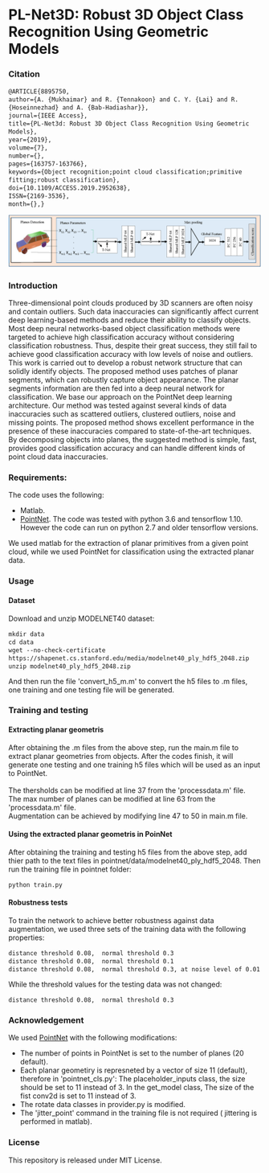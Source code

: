 # PL-Net3D: Robust 3D Object Class Recognition Using Geometric Models


### Citation
```
@ARTICLE{8895750,
author={A. {Mukhaimar} and R. {Tennakoon} and C. Y. {Lai} and R. {Hoseinnezhad} and A. {Bab-Hadiashar}},
journal={IEEE Access},
title={PL-Net3d: Robust 3D Object Class Recognition Using Geometric Models},
year={2019},
volume={7},
number={},
pages={163757-163766},
keywords={Object recognition;point cloud classification;primitive fitting;robust classification},
doi={10.1109/ACCESS.2019.2952638},
ISSN={2169-3536},
month={},}
```


![main pic](architicture.png)


### Introduction

Three-dimensional point clouds produced by 3D scanners are often noisy and contain outliers. Such data inaccuracies can significantly affect current deep learning-based methods and reduce their ability to classify objects. Most deep neural networks-based object classification methods were targeted to achieve high classification accuracy without considering classification robustness. Thus, despite their great success, they still fail to achieve good classification accuracy with low levels of noise and outliers. This work is carried out to develop a robust network structure that can solidly identify objects. The proposed method uses patches of planar segments, which can robustly capture object appearance. The planar segments information are then fed into a deep neural network for classification. We base our approach on the PointNet deep learning architecture. Our method was tested against several kinds of data inaccuracies such as scattered outliers, clustered outliers, noise and missing points. The proposed method shows excellent performance in the presence of these inaccuracies compared to state-of-the-art techniques. By decomposing objects into planes, the suggested method is simple, fast, provides good classification accuracy and can handle different kinds of point cloud data inaccuracies.

### Requirements:
The code uses the following:
* Matlab.
* [PointNet](https://github.com/charlesq34/pointnet). The code was tested with python 3.6 and tensorflow 1.10. However the code can run on python 2.7 and older tensorflow versions. 

We used matlab for the extraction of planar primitives from a given point cloud, while we used PointNet for classification using the extracted planar data. 


### Usage

#### Dataset
Download and unzip MODELNET40 dataset:

```
mkdir data
cd data
wget --no-check-certificate https://shapenet.cs.stanford.edu/media/modelnet40_ply_hdf5_2048.zip
unzip modelnet40_ply_hdf5_2048.zip
```
And then run the file 'convert_h5_m.m' to convert the h5 files to .m files, one training and one testing file will be generated.

### Training and testing

#### Extracting planar geometris

After obtaining the .m files from the above step, run the main.m file to extract planar geometries from objects. After the codes finish, it will generate one testing and one training h5 files which will be used as an input to PointNet. <br/><br/>
The thersholds can be modified at line 37 from the 'processdata.m' file. <br/>
The max number of planes can be modified at line 63 from the 'processdata.m' file. <br/>
Augmentation can be achieved by modifying line 47 to 50 in main.m file. <br/>

#### Using the extracted planar geometris in PoinNet

After obtaining the training and testing h5 files from the above step, add thier path to the text files in pointnet/data/modelnet40_ply_hdf5_2048. Then run the training file in pointnet folder:
```
python train.py
```
#### Robustness tests

To train the network to achieve better robustness against data augmentation, we used three sets of the training data with the following properties:
```
distance threshold 0.08,  normal threshold 0.3
distance threshold 0.08,  normal threshold 0.1
distance threshold 0.08,  normal threshold 0.3, at noise level of 0.01
```
While the threshold values for the testing data was not changed:
```
distance threshold 0.08,  normal threshold 0.3
```


### Acknowledgement
We used [PointNet](https://github.com/charlesq34/pointnet) with the following modifications:

* The number of points in PointNet is set to the number of planes (20 default).
* Each planar geometiry is represneted by a vector of size 11 (default), therefore in 'pointnet_cls.py': The placeholder_inputs class, the size should be set to 11 instead of 3. In the get_model class, The size of the fist conv2d is set to 11 instead of 3.
* The rotate data classes in provider.py is modified.   
* The 'jitter_point' command in the training file is not required ( jittering is performed in matlab).

### License
This repository is released under MIT License.
